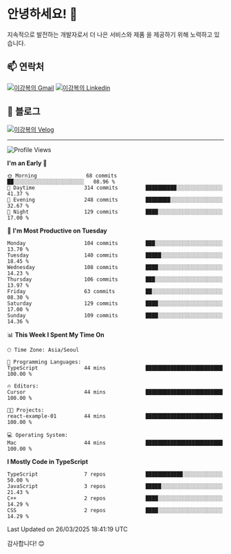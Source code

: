 # 안녕하세요! 👋

지속적으로 발전하는 개발자로서 더 나은 서비스와 제품
을 제공하기 위해 노력하고 있습니다.

## 📫 연락처
[![이강복의 Gmail](https://img.shields.io/badge/Gmail-D14836?style=for-the-badge&logo=gmail&logoColor=white)](mailto:pmmm114@gmail.com)
[![이강복의 Linkedin](https://img.shields.io/badge/LinkedIn-0077B5?style=for-the-badge&logo=linkedin&logoColor=white)](https://www.linkedin.com/in/lkb0297)

## 📝 블로그
[![이강복의 Velog](https://img.shields.io/badge/Velog-ffffff?style=for-the-badge&logo=velog)](https://velog.io/@pmmm114/posts)

---
<!--START_SECTION:waka-->
![Profile Views](http://img.shields.io/badge/Profile%20Views-3-blue)

**I'm an Early 🐤** 

```text
🌞 Morning                68 commits          ██░░░░░░░░░░░░░░░░░░░░░░░   08.96 % 
🌆 Daytime                314 commits         ██████████░░░░░░░░░░░░░░░   41.37 % 
🌃 Evening                248 commits         ████████░░░░░░░░░░░░░░░░░   32.67 % 
🌙 Night                  129 commits         ████░░░░░░░░░░░░░░░░░░░░░   17.00 % 
```
📅 **I'm Most Productive on Tuesday** 

```text
Monday                   104 commits         ███░░░░░░░░░░░░░░░░░░░░░░   13.70 % 
Tuesday                  140 commits         █████░░░░░░░░░░░░░░░░░░░░   18.45 % 
Wednesday                108 commits         ████░░░░░░░░░░░░░░░░░░░░░   14.23 % 
Thursday                 106 commits         ███░░░░░░░░░░░░░░░░░░░░░░   13.97 % 
Friday                   63 commits          ██░░░░░░░░░░░░░░░░░░░░░░░   08.30 % 
Saturday                 129 commits         ████░░░░░░░░░░░░░░░░░░░░░   17.00 % 
Sunday                   109 commits         ████░░░░░░░░░░░░░░░░░░░░░   14.36 % 
```


📊 **This Week I Spent My Time On** 

```text
🕑︎ Time Zone: Asia/Seoul

💬 Programming Languages: 
TypeScript               44 mins             █████████████████████████   100.00 % 

🔥 Editors: 
Cursor                   44 mins             █████████████████████████   100.00 % 

🐱‍💻 Projects: 
react-example-01         44 mins             █████████████████████████   100.00 % 

💻 Operating System: 
Mac                      44 mins             █████████████████████████   100.00 % 
```

**I Mostly Code in TypeScript** 

```text
TypeScript               7 repos             ████████████░░░░░░░░░░░░░   50.00 % 
JavaScript               3 repos             █████░░░░░░░░░░░░░░░░░░░░   21.43 % 
C++                      2 repos             ████░░░░░░░░░░░░░░░░░░░░░   14.29 % 
CSS                      2 repos             ████░░░░░░░░░░░░░░░░░░░░░   14.29 % 
```




 Last Updated on 26/03/2025 18:41:19 UTC
<!--END_SECTION:waka-->

감사합니다! 😊
